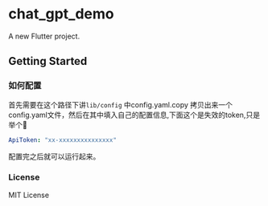 # chat_gpt_demo

A new Flutter project.

## Getting Started
### 如何配置
首先需要在这个路径下讲`lib/config` 中config.yaml.copy 拷贝出来一个config.yaml文件，然后在其中填入自己的配置信息,下面这个是失效的token,只是举个🌰
```yaml
ApiToken: "xx-xxxxxxxxxxxxxxx"
```
配置完之后就可以运行起来。


### License
MIT License
